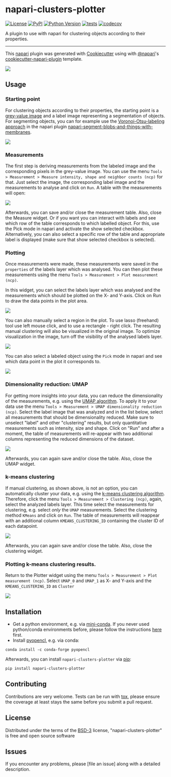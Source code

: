 # napari-clusters-plotter

[![License](https://img.shields.io/pypi/l/napari-clusters-plotter.svg?color=green)](https://github.com/lazigu/napari-clusters-plotter/raw/master/LICENSE)
[![PyPI](https://img.shields.io/pypi/v/napari-clusters-plotter.svg?color=green)](https://pypi.org/project/napari-clusters-plotter)
[![Python Version](https://img.shields.io/pypi/pyversions/napari-clusters-plotter.svg?color=green)](https://python.org)
[![tests](https://github.com/lazigu/napari-clusters-plotter/workflows/tests/badge.svg)](https://github.com/lazigu/napari-clusters-plotter/actions)
[![codecov](https://codecov.io/gh/lazigu/napari-clusters-plotter/branch/master/graph/badge.svg)](https://codecov.io/gh/lazigu/napari-clusters-plotter)

A plugin to use with napari for clustering objects according to their properties.

----------------------------------

This [napari] plugin was generated with [Cookiecutter] using with [@napari]'s [cookiecutter-napari-plugin] template.

![](https://github.com/BiAPoL/napari-clusters-plotter/raw/main/images/screencast.gif)

## Usage

### Starting point
For clustering objects according to their properties, the starting point is a [grey-value image](example_data/blobs.tif) and a label image
representing a segmentation of objects. For segmenting objects, you can for example use the 
[Voronoi-Otsu-labeling approach](https://github.com/haesleinhuepf/napari-segment-blobs-and-things-with-membranes#voronoi-otsu-labeling)
in the napari plugin [napari-segment-blobs-and-things-with-membranes](https://www.napari-hub.org/plugins/napari-segment-blobs-and-things-with-membranes).

![](https://github.com/BiAPoL/napari-clusters-plotter/raw/main/images/starting_point.png)

### Measurements
The first step is deriving measurements from the labeled image and the corresponding pixels in the grey-value image.
You can use the menu `Tools > Measurement > Measure intensity, shape and neighbor counts (ncp)` for that. 
Just select the image, the corresponding label image and the measurements to analyse and click on `Run`.
A table with the measurements will open:

![](https://github.com/BiAPoL/napari-clusters-plotter/raw/main/images/measure.png)

Afterwards, you can save and/or close the measurement table. Also, close the Measure widget. Or if you want you can
interact with labels and see which row of the table corresponds to which labelled object. For this, use the Pick mode
in napari and activate the show selected checkbox. Alternatively, you can also select a specific row of the table and
appropriate label is displayed (make sure that show selected checkbox is selected).


### Plotting

Once measurements were made, these measurements were saved in the `properties` of the labels layer which was analysed.
You can then plot these measurements using the menu `Tools > Measurement > Plot measurement (ncp)`.

In this widget, you can select the labels layer which was analysed and the measurements which should be plotted
on the X- and Y-axis. Click on Run to draw the data points in the plot area.

![](https://github.com/BiAPoL/napari-clusters-plotter/raw/main/images/plot_plain.png)

You can also manually select a region in the plot. To use lasso (freehand) tool use left mouse click, and to use a
rectangle - right click. The resulting manual clustering will also be visualized in the original image. To optimize
visualization in the image, turn off the visibility of the analysed labels layer.

![](https://github.com/BiAPoL/napari-clusters-plotter/raw/main/images/plot_interactive.png)

You can also select a labeled object using the `Pick` mode in napari and see which data point in the plot it 
corresponds to.

![](https://github.com/BiAPoL/napari-clusters-plotter/raw/main/images/select_in_layer.png)


### Dimensionality reduction: UMAP

For getting more insights into your data, you can reduce the dimensionality of the measurements, e.g.
using the [UMAP algorithm](https://umap-learn.readthedocs.io/en/latest/).
To apply it to your data use the menu `Tools > Measurement > UMAP dimensionality reduction (ncp)`.
Select the label image that was analyzed and in the list below, select all measurements that should be
dimensionality reduced. Make sure to unselect "label" and other "clustering" results, but
only quantitative measurements such as intensity, size and shape. Click on "Run" and after a moment,
the table of measurements will re-appear with two additional columns representing the reduced dimensions of the
dataset.

![](https://github.com/BiAPoL/napari-clusters-plotter/raw/main/images/umap.png)

Afterwards, you can again save and/or close the table. Also, close the UMAP widget.

### k-means clustering
If manual clustering, as shown above, is not an option, you can automatically cluster your data, e.g. using the
[k-means clustering algorithm](). 
Therefore, click the menu `Tools > Measurement > Clustering (ncp)`,
again, select the analyzed labels layer.
This time select the measurements for clustering, e.g. select _only_ the `UMAP` measurements.
Select the clustering method `KMeans` and click on `Run`. 
The table of measurements will reappear with an additional column `KMEANS_CLUSTERING_ID` containing the cluster ID of 
each datapoint.

![](https://github.com/BiAPoL/napari-clusters-plotter/raw/main/images/kmeans_clustering.png)

Afterwards, you can again save and/or close the table. Also, close the clustering widget.

### Plotting k-means clustering results.
Return to the Plotter widget using the menu `Tools > Measurement > Plot measurement (ncp)`.
Select `UMAP_0` and `UMAP_1` as X- and Y-axis and the `KMEANS_CLUSTERING_ID` as `Cluster`

![](https://github.com/BiAPoL/napari-clusters-plotter/raw/main/images/plot_umap.png)

## Installation

* Get a python environment, e.g. via [mini-conda](https://docs.conda.io/en/latest/miniconda.html). 
  If you never used python/conda environments before, please follow the instructions 
  [here](https://mpicbg-scicomp.github.io/ipf_howtoguides/guides/Python_Conda_Environments) first.
* Install [pyopencl](https://documen.tician.de/pyopencl/), e.g. via conda:

```
conda install -c conda-forge pyopencl
```

Afterwards, you can install `napari-clusters-plotter` via [pip]:

    pip install napari-clusters-plotter

## Contributing

Contributions are very welcome. Tests can be run with [tox], please ensure
the coverage at least stays the same before you submit a pull request.

## License

Distributed under the terms of the [BSD-3] license,
"napari-clusters-plotter" is free and open source software

## Issues

If you encounter any problems, please [file an issue] along with a detailed description.

[napari]: https://github.com/napari/napari
[Cookiecutter]: https://github.com/audreyr/cookiecutter
[@napari]: https://github.com/napari
[MIT]: http://opensource.org/licenses/MIT
[BSD-3]: http://opensource.org/licenses/BSD-3-Clause
[GNU GPL v3.0]: http://www.gnu.org/licenses/gpl-3.0.txt
[GNU LGPL v3.0]: http://www.gnu.org/licenses/lgpl-3.0.txt
[Apache Software License 2.0]: http://www.apache.org/licenses/LICENSE-2.0
[Mozilla Public License 2.0]: https://www.mozilla.org/media/MPL/2.0/index.txt
[cookiecutter-napari-plugin]: https://github.com/napari/cookiecutter-napari-plugin

[napari]: https://github.com/napari/napari
[tox]: https://tox.readthedocs.io/en/latest/
[pip]: https://pypi.org/project/pip/
[PyPI]: https://pypi.org/
